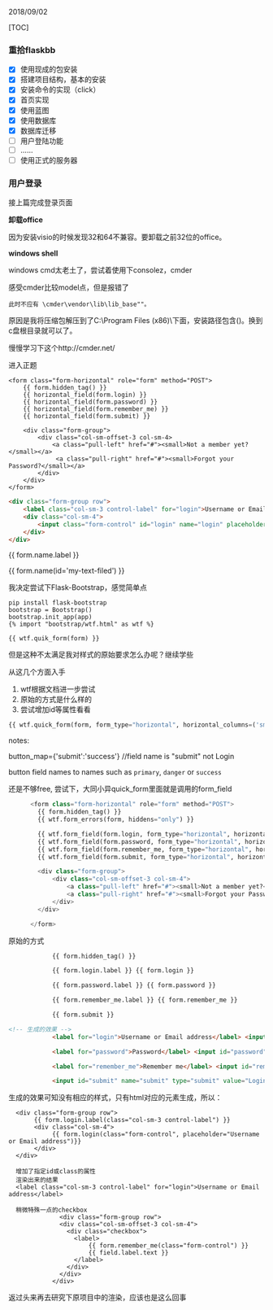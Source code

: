 2018/09/02

[TOC]

### 重拾flaskbb

- [x] 使用现成的包安装
- [x] 搭建项目结构，基本的安装
- [x] 安装命令的实现（click）
- [x] 首页实现
- [x] 使用蓝图
- [x] 使用数据库
- [x] 数据库迁移
- [ ] 用户登陆功能
- [ ] ......
- [ ] 使用正式的服务器

### 用户登录

接上篇完成登录页面

**卸载office**

因为安装visio的时候发现32和64不兼容。要卸载之前32位的office。



**windows shell**

windows cmd太老土了，尝试着使用下consolez，cmder

感受cmder比较model点，但是报错了

```
此时不应有 \cmder\vendor\lib\lib_base""。
```

原因是我将压缩包解压到了C:\Program Files (x86)\下面，安装路径包含()。换到c盘根目录就可以了。

慢慢学习下这个http://cmder.net/



进入正题

```
<form class="form-horizontal" role="form" method="POST">
	{{ form.hidden_tag() }}
	{{ horizontal_field(form.login) }}
	{{ horizontal_field(form.password) }}
	{{ horizontal_field(form.remember_me) }}
	{{ horizontal_field(form.submit) }}
	
	<div class="form-group">
		<div class="col-sm-offset-3 col-sm-4>
			<a class="pull-left" href="#"><small>Not a member yet?</small></a>
             <a class="pull-right" href="#"><small>Forgot your Password?</small></a>
		</div>
	</div>
</form>
```



```html
<div class="form-group row">
    <label class="col-sm-3 control-label" for="login">Username or Email address</label>
	<div class="col-sm-4">
        <input class="form-control" id="login" name="login" placeholder="Username or Email address" required="required" type="text" value="">
    </div>	
</div>
```

{{ form.name.label }}

{{ form.name(id='my-text-filed') }}

我决定尝试下Flask-Bootstrap，感觉简单点

```
pip install flask-bootstrap
bootstrap = Bootstrap()
bootstrap.init_app(app)
{% import "bootstrap/wtf.html" as wtf %}

{{ wtf.quik_form(form) }}
```

但是这种不太满足我对样式的原始要求怎么办呢？继续学些

从这几个方面入手

1. wtf根据文档进一步尝试
2. 原始的方式是什么样的
3. 尝试增加id等属性看看

```python
{{ wtf.quick_form(form, form_type="horizontal", horizontal_columns=('sm', 3, 4), button_map={'submit':'success'}) }}
```

notes: 

button_map={'submit':'success'}  //field name is "submit" not Login

button field names to names such as `primary`, `danger` or `success` 

还是不够free, 尝试下，大同小异quick_form里面就是调用的form_field

```python
      <form class="form-horizontal" role="form" method="POST">
        {{ form.hidden_tag() }}
        {{ wtf.form_errors(form, hiddens="only") }}

        {{ wtf.form_field(form.login, form_type="horizontal", horizontal_columns=('sm', 3, 4)) }}
        {{ wtf.form_field(form.password, form_type="horizontal", horizontal_columns=('sm', 3, 4)) }}
        {{ wtf.form_field(form.remember_me, form_type="horizontal", horizontal_columns=('sm', 3, 4)) }}
        {{ wtf.form_field(form.submit, form_type="horizontal", horizontal_columns=('sm', 3, 4), button_map={'submit':'success'}) }}

        <div class="form-group">
            <div class="col-sm-offset-3 col-sm-4">
                <a class="pull-left" href="#"><small>Not a member yet?</small></a>
                <a class="pull-right" href="#"><small>Forgot your Password?</small></a>
            </div>
        </div>

      </form>
```



原始的方式

```html
			{{ form.hidden_tag() }}

            {{ form.login.label }} {{ form.login }}

            {{ form.password.label }} {{ form.password }}

            {{ form.remember_me.label }} {{ form.remember_me }}

            {{ form.submit }}

<!-- 生成的效果 -->
			<label for="login">Username or Email address</label> <input id="login" name="login" required type="text" value="">

            <label for="password">Password</label> <input id="password" name="password" required type="password" value="">

            <label for="remember_me">Remember me</label> <input id="remember_me" name="remember_me" type="checkbox" value="y">

            <input id="submit" name="submit" type="submit" value="Login">
```

生成的效果可知没有相应的样式，只有html对应的元素生成，所以：

```
  <div class="form-group row">
       {{ form.login.label(class="col-sm-3 control-label") }}
       <div class="col-sm-4">
            {{ form.login(class="form-control", placeholder="Username or Email address")}}
       </div>
  </div>
  
  增加了指定id或class的属性
  渲染出来的结果
  <label class="col-sm-3 control-label" for="login">Username or Email address</label>
  
  稍微特殊一点的checkbox
              <div class="form-group row">
              <div class="col-sm-offset-3 col-sm-4">
                <div class="checkbox">
                  <label>
                      {{ form.remember_me(class="form-control") }}
                      {{ field.label.text }}
                  </label>
                </div>
              </div>
            </div>
```

返过头来再去研究下原项目中的渲染，应该也是这么回事
